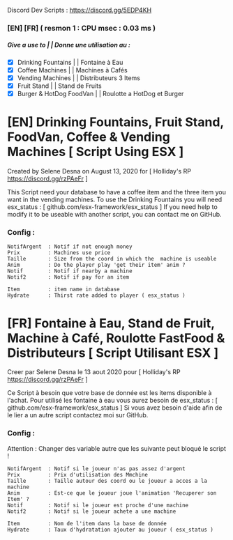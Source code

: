Discord Dev Scripts : https://discord.gg/5EDP4KH
### [EN]  [FR] ( resmon 1 : CPU msec : 0.03 ms )

##### Give a use to | | Donne une utilisation au :
- [x] Drinking Fountains         | | Fontaine à Eau
- [x] Coffee Machines            | | Machines à Cafés
- [x] Vending Machines           | | Distributeurs 3 Items
- [x] Fruit Stand                | | Stand de Fruits
- [x] Burger & HotDog FoodVan    | | Roulotte a HotDog et Burger

# [EN] Drinking Fountains, Fruit Stand, FoodVan, Coffee & Vending Machines   [ Script Using ESX ]
Created by Selene Desna on August 13, 2020 for [ Holliday's RP https://discord.gg/rzPAeFr ]

This Script need your database to have a coffee item and the three item you want in the vending machines.
To use the Drinking Fountains you will need esx_status : [ github.com/esx-framework/esx_status ]
If you need help to modify it to be useable with another script, you can contact me on GitHub.


### Config :

```
NotifArgent  : Notif if not enough money
Prix         : Machines use price 		
Taille       : Size from the coord in which the  machine is useable
Anim         : Do the player play 'get their item' anim ?	
Notif        : Notif if nearby a machine
Notif2       : Notif if pay for an item

Item         : item name in database 
Hydrate      : Thirst rate added to player ( esx_status ) 
```

# [FR] Fontaine à Eau, Stand de Fruit, Machine à Café, Roulotte FastFood & Distributeurs   [ Script Utilisant ESX ]
Creer par Selene Desna le 13 aout 2020 pour [ Holliday's RP https://discord.gg/rzPAeFr ]

Ce Script à besoin que votre base de donnée est les items disponible à l'achat.
Pour utilisé les fontaine à eau vous aurez besoin de esx_status : [ github.com/esx-framework/esx_status ]
Si vous avez besoin d'aide afin de le lier a un autre script contactez moi sur GitHub.

### Config :
Attention : Changer des variable autre que les suivante peut bloqué le script !
```
NotifArgent  : Notif si le joueur n'as pas assez d'argent
Prix         : Prix d'utilisation des Mmchine		
Taille       : Taille autour des coord ou le joueur a acces a la machine
Anim         : Est-ce que le joueur joue l'animation 'Recuperer son Item' ?
Notif        : Notif si le joueur est proche d'une machine
Notif2       : Notif si le joueur achete a une machine

Item         : Nom de l'item dans la base de donnée
Hydrate      : Taux d'hydratation ajouter au joueur ( esx_status )
```

